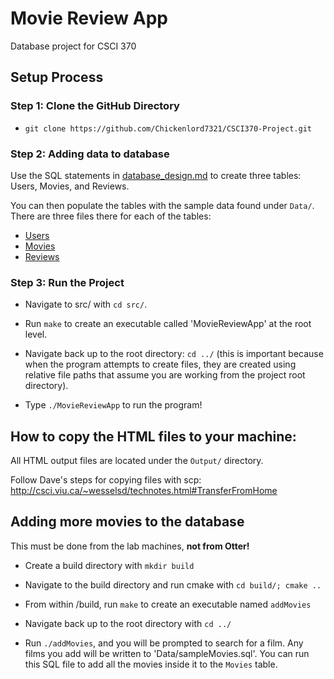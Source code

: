 # Movie Review App
Database project for CSCI 370

## Setup Process

### Step 1: Clone the GitHub Directory

- `git clone https://github.com/Chickenlord7321/CSCI370-Project.git`

### Step 2: Adding data to database

Use the SQL statements in [database_design.md](./Docs/database_design.md) to create three tables: Users, Movies, and Reviews.

You can then populate the tables with the sample data found under `Data/`. There are three files there for each of the tables:

- [Users](./Data/sampleUsers.sql)
- [Movies](./Data/sampleMovies.sql)
- [Reviews](./Data/sampleReviews.sql)

### Step 3: Run the Project
- Navigate to src/ with `cd src/`.

- Run `make` to create an executable called 'MovieReviewApp' at the root level.

- Navigate back up to the root directory: `cd ../` (this is important because when the program attempts to create files, they are created using relative file paths that assume you are working from the project root directory).

- Type `./MovieReviewApp` to run the program!

## How to copy the HTML files to your machine:

All HTML output files are located under the `Output/` directory.

Follow Dave's steps for copying files with scp: http://csci.viu.ca/~wesselsd/technotes.html#TransferFromHome

## Adding more movies to the database

This must be done from the lab machines, **not from Otter!**

- Create a build directory with `mkdir build`

- Navigate to the build directory and run cmake with `cd build/; cmake ..`

- From within /build, run `make` to create an executable named `addMovies`

- Navigate back up to the root directory with `cd ../`

- Run `./addMovies`, and you will be prompted to search for a film. Any films you add will be written to 'Data/sampleMovies.sql'. You can run this SQL file to add all the movies inside it to the `Movies` table.
